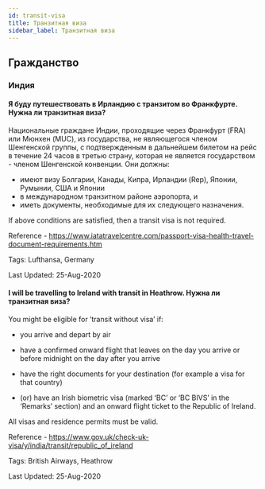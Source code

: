 ```yaml
---
id: transit-visa
title: Транзитная виза
sidebar_label: Транзитная виза
---
```


## Гражданство

### Индия

#### **Я буду путешествовать в Ирландию с транзитом во Франкфурте. Нужна ли транзитная виза?**

Национальные граждане Индии, проходящие через Франкфурт (FRA) или Мюнхен (MUC), из государства, не являющегося членом Шенгенской группы, с подтвержденным в дальнейшем билетом на рейс в течение 24 часов в третью страну, которая не является государством - членом Шенгенской конвенции. Они должны:
- имеют визу Болгарии, Канады, Кипра, Ирландии (Rep), Японии, Румынии, США и Японии
- в международном транзитном районе аэропорта, и
- иметь документы, необходимые для их следующего назначения.

If above conditions are satisfied, then a transit visa is not required.

Reference - https://www.iatatravelcentre.com/passport-visa-health-travel-document-requirements.htm

Tags: Lufthansa, Germany

Last Updated: 25-Aug-2020

#### **I will be travelling to Ireland with transit in Heathrow. Нужна ли транзитная виза?**

You might be eligible for ‘transit without visa’ if:

* you arrive and depart by air

* have a confirmed onward flight that leaves on the day you arrive or before midnight on the day after you arrive

* have the right documents for your destination (for example a visa for that country)

* (or) have an Irish biometric visa (marked ‘BC’ or ‘BC BIVS’ in the ‘Remarks’ section) and an onward flight ticket to the Republic of Ireland.

All visas and residence permits must be valid.

Reference - https://www.gov.uk/check-uk-visa/y/india/transit/republic_of_ireland

Tags: British Airways, Heathrow

Last Updated: 25-Aug-2020